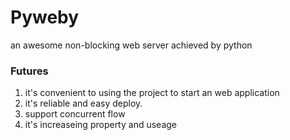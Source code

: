 # Pyweby
an awesome non-blocking web server achieved by python


### Futures
1. it's convenient to using the project to start an web application
1. it's reliable and easy deploy.
1. support concurrent flow
1. it's increaseing property and useage 
